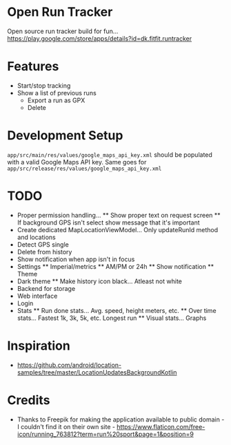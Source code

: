 # Open Run Tracker
Open source run tracker build for fun... https://play.google.com/store/apps/details?id=dk.fitfit.runtracker

# Features
* Start/stop tracking
* Show a list of previous runs
  * Export a run as GPX
  * Delete

# Development Setup
`app/src/main/res/values/google_maps_api_key.xml` should be populated with a valid Google Maps API key. Same goes for `app/src/release/res/values/google_maps_api_key.xml`

# TODO
* Proper permission handling...
** Show proper text on request screen
** If background GPS isn't select show message that it's important
* Create dedicated MapLocationViewModel... Only updateRunId method and locations
* Detect GPS single
* Delete from history
* Show notification when app isn't in focus
* Settings
** Imperial/metrics
** AM/PM or 24h
** Show notification
** Theme
* Dark theme
** Make history icon black... Atleast not white
* Backend for storage
* Web interface
* Login
* Stats
** Run done stats... Avg. speed, height meters, etc.
** Over time stats... Fastest 1k, 3k, 5k, etc. Longest run
** Visual stats... Graphs

# Inspiration
* https://github.com/android/location-samples/tree/master/LocationUpdatesBackgroundKotlin

# Credits
* Thanks to Freepik for making the application available to public domain - I couldn't find it on their own site - https://www.flaticon.com/free-icon/running_763812?term=run%20sport&page=1&position=9
